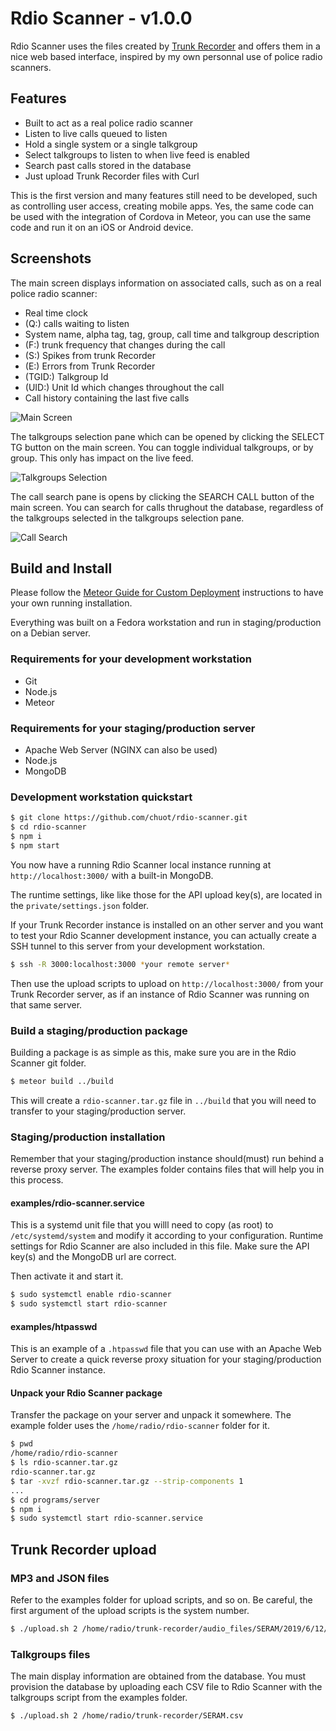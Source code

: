 # Rdio Scanner - v1.0.0

Rdio Scanner uses the files created by [Trunk Recorder](https://github.com/robotastic/trunk-recorder) and offers them in a nice web based interface, inspired by my own personnal use of police radio scanners.

## Features

* Built to act as a real police radio scanner
* Listen to live calls queued to listen
* Hold a single system or a single talkgroup
* Select talkgroups to listen to when live feed is enabled
* Search past calls stored in the database
* Just upload Trunk Recorder files with Curl

This is the first version and many features still need to be developed, such as controlling user access, creating mobile apps. Yes, the same code can be used with the integration of Cordova in Meteor, you can use the same code and run it on an iOS or Android device.

## Screenshots

The main screen displays information on associated calls, such as on a real police radio scanner:

* Real time clock
* (Q:) calls waiting to listen
* System name, alpha tag, tag, group, call time and talkgroup description
* (F:) trunk frequency that changes during the call
* (S:) Spikes from trunk Recorder
* (E:) Errors from Trunk Recorder
* (TGID:) Talkgroup Id
* (UID:) Unit Id which changes throughout the call
* Call history containing the last five calls

![Main Screen](./docs/images/rdio_scanner_main.png?raw=true "Main Screen")

The talkgroups selection pane which can be opened by clicking the SELECT TG button on the main screen. You can toggle individual talkgroups, or by group. This only has impact on the live feed.

![Talkgroups Selection](./docs/images/rdio_scanner_select.png?raw=true "Talkgroups Selection")

The call search pane is opens by clicking the SEARCH CALL button of the main screen. You can search for calls thrughout the database, regardless of the talkgroups selected in the talkgroups selection pane.

![Call Search](./docs/images/rdio_scanner_search.png?raw=true "Call Search")

## Build and Install

Please follow the [Meteor Guide for Custom Deployment](https://guide.meteor.com/deployment.html#custom-deployment) instructions to have your own running installation.

Everything was built on a Fedora workstation and run in staging/production on a Debian server.

### Requirements for your development workstation

* Git
* Node.js
* Meteor

### Requirements for your staging/production server

* Apache Web Server (NGINX can also be used)
* Node.js
* MongoDB

### Development workstation quickstart

```bash
$ git clone https://github.com/chuot/rdio-scanner.git
$ cd rdio-scanner
$ npm i
$ npm start
```

You now have a running Rdio Scanner local instance running at `http://localhost:3000/` with a built-in MongoDB.

The runtime settings, like like those for the API upload key(s), are located in the `private/settings.json` folder.

If your Trunk Recorder instance is installed on an other server and you want to test your Rdio Scanner development instance, you can actually create a SSH tunnel to this server from your development workstation.

```bash
$ ssh -R 3000:localhost:3000 *your remote server*
```

Then use the upload scripts to upload on `http://localhost:3000/` from your Trunk Recorder server, as if an instance of Rdio Scanner was running on that same server.

### Build a staging/production package

Building a package is as simple as this, make sure you are in the Rdio Scanner git folder.

```bash
$ meteor build ../build
```

This will create a `rdio-scanner.tar.gz` file in `../build` that you will need to transfer to your staging/production server.

### Staging/production installation

Remember that your staging/production instance should(must) run behind a reverse proxy server. The examples folder contains files that will help you in this process.

#### examples/rdio-scanner.service

This is a systemd unit file that you willl need to copy (as root) to `/etc/systemd/system` and modify it according to your configuration. Runtime settings for Rdio Scanner are also included in this file. Make sure the API key(s) and the MongoDB url are correct.

Then activate it and start it.

```bash
$ sudo systemctl enable rdio-scanner
$ sudo systemctl start rdio-scanner
```

#### examples/htpasswd

This is an example of a `.htpasswd` file that you can use with an Apache Web Server to create a quick reverse proxy situation for your staging/production Rdio Scanner instance.

#### Unpack your Rdio Scanner package

Transfer the package on your server and unpack it somewhere. The example folder uses the `/home/radio/rdio-scanner` folder for it.

```bash
$ pwd
/home/radio/rdio-scanner
$ ls rdio-scanner.tar.gz
rdio-scanner.tar.gz
$ tar -xvzf rdio-scanner.tar.gz --strip-components 1
...
$ cd programs/server
$ npm i
$ sudo systemctl start rdio-scanner.service
```

## Trunk Recorder upload

### MP3 and JSON files

Refer to the examples folder for upload scripts, and so on. Be careful, the first argument of the upload scripts is the system number.

```bash
$ ./upload.sh 2 /home/radio/trunk-recorder/audio_files/SERAM/2019/6/12/60067-1560345651_7.73431e+08.wav
```

### Talkgroups files

The main display information are obtained from the database. You must provision the database by uploading each CSV file to Rdio Scanner with the talkgroups script from the examples folder.

```bash
$ ./upload.sh 2 /home/radio/trunk-recorder/SERAM.csv
```